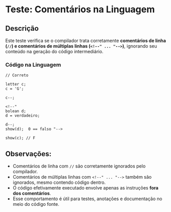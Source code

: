  # Teste: Comentários na Linguagem

 ## Descrição

 Este teste verifica se o compilador trata corretamente **comentários de linha (`//`) e comentários de múltiplas linhas (`<!--" ... "-->`)**, ignorando seu conteúdo na geração do código intermediário.

 ### Código na Linguagem

 ```
 // Correto

 letter c;
 c = 'G';

 c--;

 <!--"
 bolean d;
 d = verdadeiro;

 d--;
 show(d);  0 == falso "-->

 show(c); // F
 ```

 ## Observações:

 - Comentários de linha com `//` são corretamente ignorados pelo compilador.
 - Comentários de múltiplas linhas com `<!--" ... "-->` também são ignorados, mesmo contendo código dentro.
 - O código efetivamente executado envolve apenas as instruções **fora dos comentários**.
 - Esse comportamento é útil para testes, anotações e documentação no meio do código fonte.

